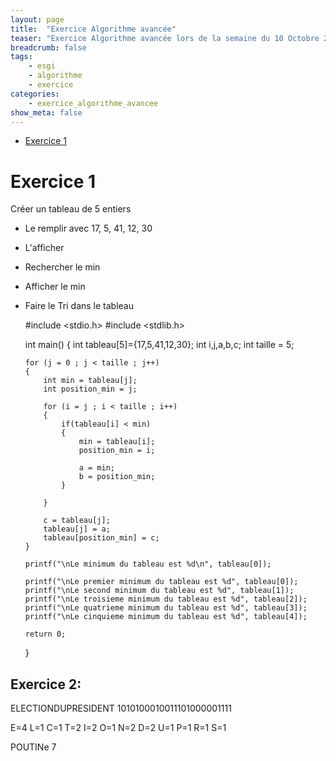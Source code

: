 ```yaml
---
layout: page
title:  "Exercice Algorithme avancée"
teaser: "Exercice Algorithme avancée lors de la semaine du 10 Octobre 2016"
breadcrumb: false
tags:
    - esgi
    - algorithme
    - exercice
categories:
    - exercice_algorithme_avancee
show_meta: false
---
```


<!-- TOC depthFrom:1 depthTo:6 withLinks:1 updateOnSave:1 orderedList:0 -->

- [Exercice 1](#exercice-1)

<!-- /TOC -->

# Exercice 1

Créer un tableau de 5 entiers
  - Le remplir avec 17, 5, 41, 12, 30
  - L'afficher
  - Rechercher le min
  - Afficher le min
  - Faire le Tri dans le tableau

    #include <stdio.h>
    #include <stdlib.h>

    int main()
    {
        int tableau[5]={17,5,41,12,30};
        int i,j,a,b,c;
        int taille = 5;

        for (j = 0 ; j < taille ; j++)
        {
            int min = tableau[j];
            int position_min = j;

            for (i = j ; i < taille ; i++)
            {
                if(tableau[i] < min)
                {
                    min = tableau[i];
                    position_min = i;

                    a = min;
                    b = position_min;
                }

            }

            c = tableau[j];
            tableau[j] = a;
            tableau[position_min] = c;
        }

        printf("\nLe minimum du tableau est %d\n", tableau[0]);

        printf("\nLe premier minimum du tableau est %d", tableau[0]);
        printf("\nLe second minimum du tableau est %d", tableau[1]);
        printf("\nLe troisieme minimum du tableau est %d", tableau[2]);
        printf("\nLe quatrieme minimum du tableau est %d", tableau[3]);
        printf("\nLe cinquieme minimum du tableau est %d", tableau[4]);

        return 0;
    }

## Exercice 2:

ELECTIONDUPRESIDENT
1010100010011101000001111

E=4
L=1
C=1
T=2
I=2
O=1
N=2
D=2
U=1
P=1
R=1
S=1

POUTINe
7
